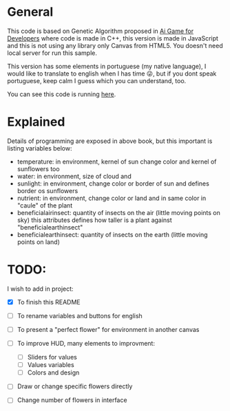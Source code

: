 # General

This code is based on Genetic Algorithm proposed in [Ai Game for Developers](http://shop.oreilly.com/product/9780596005559.do) where code is made in C++, this version is made in JavaScript and this is not using any library only Canvas from HTML5. You doesn't need local server for run this sample.

This version has some elements in portuguese (my native language), I would like to translate to english when I has time :stuck_out_tongue_winking_eye:, but if you dont speak portuguese, keep calm I guess which you can understand, too.

You can see this code is running [here](https://tushn.github.io/Genetic-Agorithm-Flowers-Example-JS/AI_World.html).

# Explained

Details of programming are exposed in above book, but this important is listing variables below:

- temperature: in environment, kernel of sun change color and kernel of sunflowers too
- water: in environment, size of cloud and 
- sunlight: in environment, change color or border of sun and defines border os sunflowers
- nutrient: in environment, change color or land and in same color in "caule" of the plant
- beneficialairinsect: quantity of insects on the air (little moving points on sky) this attributes defines how taller is a plant against "beneficialearthinsect"
- beneficialearthinsect: quantity of insects on the earth (little moving points on land)
<!--
<img src="./docs/img/screen.png" alt="" width="300px"/>
-->

<!-- ![Screen](./docs/img/screen.png){:height="36px" width="36px"} -->

# TODO:

I wish to add in project:  

- [X] To finish this README
- [ ] To rename variables and buttons for english
- [ ] To present a "perfect flower" for environment in another canvas
- [ ] To improve HUD, many elements to improvment:
    - [ ] Sliders for values
    - [ ] Values variables
    - [ ] Colors and design
- [ ] Draw or change specific flowers directly
- [ ] Change number of flowers in interface


